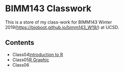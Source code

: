 # BIMM143 Classwork

This is a store of my class-work for BIMM143 Winter 2019(https://bioboot.github.io/bimm143_W19/) at UCSD.

## Contents
- Class04[Introduction to R]()
- Class05[R Graphic]()
- Class06[]()
